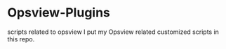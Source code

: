 # Opsview-Plugins
scripts related to opsview
I put my Opsview related customized scripts in this repo.
